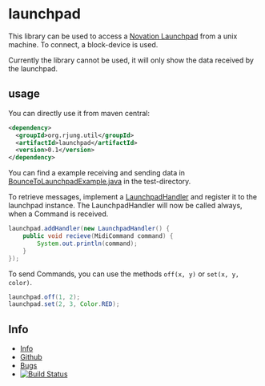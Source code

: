 launchpad
=========

This library can be used to access a [Novation Launchpad](http://uk.novationmusic.com/midi-controllers-digital-dj/launchpad)
from a unix machine. To connect, a block-device is used.

Currently the library cannot be used, it will only show the data received by the
launchpad.

usage
-----

You can directly use it from maven central:
```xml
<dependency>
  <groupId>org.rjung.util</groupId>
  <artifactId>launchpad</artifactId>
  <version>0.1</version>
</dependency>
```

You can find a example receiving and sending data in
[BounceToLaunchpadExample.java](https://github.com/rynr/launchpad/blob/master/src/test/java/org/rjung/util/launchpad/example/BounceToLaunchpadExample.java)
in the test-directory.

To retrieve messages, implement a
[LaunchpadHandler](https://github.com/rynr/launchpad/blob/master/src/main/java/org/rjung/util/launchpad/LaunchpadHandler.java)
and register it to the launchpad instance. The LaunchpadHandler will now be
called always, when a Command is received.

```java
launchpad.addHandler(new LaunchpadHandler() {
    public void recieve(MidiCommand command) {
        System.out.println(command);
    }
});
```

To send Commands, you can use the methods `off(x, y)` or `set(x, y, color)`.

```java
launchpad.off(1, 2);
launchpad.set(2, 3, Color.RED);
```

Info
----

 - [Info](https://rynr.github.io/launchpad/)
 - [Github](https://github.com/rynr/launchpad)
 - [Bugs](https://github.com/rynr/launchpad/issues)
 - [![Build Status](https://travis-ci.org/rynr/launchpad.svg?branch=master)](https://travis-ci.org/rynr/launchpad)


